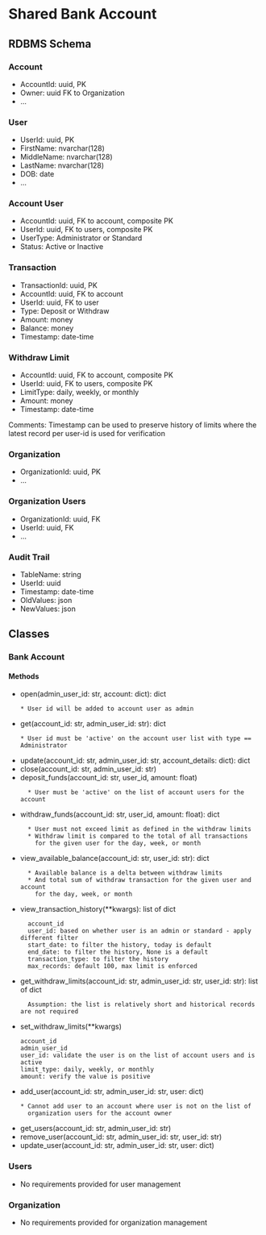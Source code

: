 # Shared Bank Account

## RDBMS Schema

### Account

* AccountId: uuid, PK
* Owner: uuid FK to Organization
* ...

### User

* UserId: uuid, PK
* FirstName: nvarchar(128)
* MiddleName: nvarchar(128)
* LastName: nvarchar(128)
* DOB: date
* ...

### Account User

* AccountId: uuid, FK to account, composite PK
* UserId: uuid, FK to users, composite PK
* UserType: Administrator or Standard
* Status: Active or Inactive

### Transaction

* TransactionId: uuid, PK
* AccountId: uuid, FK to account
* UserId: uuid, FK to user
* Type: Deposit or Withdraw
* Amount: money
* Balance: money
* Timestamp: date-time

### Withdraw Limit

* AccountId: uuid, FK to account, composite PK
* UserId: uuid, FK to users, composite PK
* LimitType: daily, weekly, or monthly
* Amount: money
* Timestamp: date-time

Comments: Timestamp can be used to preserve history of limits where the latest record per user-id is used for verification

### Organization

* OrganizationId: uuid, PK
* ...

### Organization Users

* OrganizationId: uuid, FK
* UserId: uuid, FK
* ...

### Audit Trail

* TableName: string
* UserId: uuid
* Timestamp: date-time
* OldValues: json
* NewValues: json


## Classes

### Bank Account

#### Methods

* open(admin_user_id: str, account: dict): dict
  ```
  * User id will be added to account user as admin
  ```
* get(account_id: str, admin_user_id: str): dict
  ```
  * User id must be 'active' on the account user list with type == Administrator
  ```
* update(account_id: str, admin_user_id: str, account_details: dict): dict
* close(account_id: str, admin_user_id: str)
* deposit_funds(account_id: str, user_id, amount: float)
  ```
    * User must be 'active' on the list of account users for the account
  ```
* withdraw_funds(account_id: str, user_id, amount: float): dict
  ```
    * User must not exceed limit as defined in the withdraw limits
    * Withdraw limit is compared to the total of all transactions 
      for the given user for the day, week, or month
  ```  
* view_available_balance(account_id: str, user_id: str): dict
  ```
    * Available balance is a delta between withdraw limits
    * And total sum of withdraw transaction for the given user and account 
      for the day, week, or month
  ```
* view_transaction_history(**kwargs): list of dict
  ```
    account_id
    user_id: based on whether user is an admin or standard - apply different filter
    start_date: to filter the history, today is default
    end_date: to filter the history, None is a default
    transaction_type: to filter the history
    max_records: default 100, max limit is enforced
  ```
* get_withdraw_limits(account_id: str, admin_user_id: str, user_id: str): list of dict
  ```
    Assumption: the list is relatively short and historical records are not required
  ```
* set_withdraw_limits(**kwargs)
  ```
  account_id
  admin_user_id
  user_id: validate the user is on the list of account users and is active
  limit_type: daily, weekly, or monthly
  amount: verify the value is positive
  ```
* add_user(account_id: str, admin_user_id: str, user: dict)
  ```
  * Cannot add user to an account where user is not on the list of 
    organization users for the account owner
  ```
* get_users(account_id: str, admin_user_id: str)
* remove_user(account_id: str, admin_user_id: str, user_id: str)
* update_user(account_id: str, admin_user_id: str, user: dict)

### Users

* No requirements provided for user management

### Organization

* No requirements provided for organization management